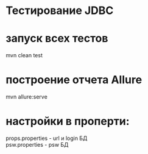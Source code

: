 # Тестирование JDBC

# запуск всех тестов
mvn clean test

# построение отчета Allure
mvn allure:serve

# настройки в проперти:
props.properties - url и login БД<br>
psw.properties - psw БД

